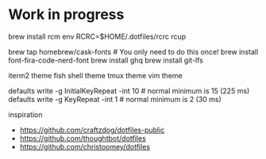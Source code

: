 # Work in progress

brew install rcm
env RCRC=$HOME/.dotfiles/rcrc rcup

brew tap homebrew/cask-fonts         # You only need to do this once!
brew install font-fira-code-nerd-font
brew install ghq
brew install git-lfs

iterm2 theme
fish shell theme
tmux theme
vim theme

defaults write -g InitialKeyRepeat -int 10 # normal minimum is 15 (225 ms)
defaults write -g KeyRepeat -int 1 # normal minimum is 2 (30 ms)

inspiration 
* https://github.com/craftzdog/dotfiles-public
* https://github.com/thoughtbot/dotfiles
* https://github.com/christoomey/dotfiles
